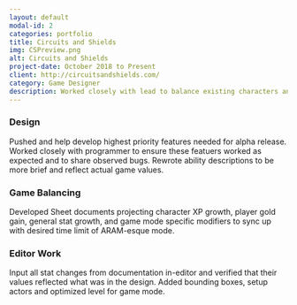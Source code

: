 ```yaml
---
layout: default
modal-id: 2
categories: portfolio
title: Circuits and Shields
img: CSPreview.png
alt: Circuits and Shields
project-date: October 2018 to Present
client: http://circuitsandshields.com/
category: Game Designer
description: Worked closely with lead to balance existing characters and help push feature creation for an initial alpha release.
---
```


### Design
Pushed and help develop highest priority features needed for alpha release. Worked closely with programmer to ensure these featuers worked as expected and to share observed bugs. Rewrote ability descriptions to be more brief and reflect actual game values. 

### Game Balancing
Developed Sheet documents projecting character XP growth, player gold gain, general stat growth, and game mode specific modifiers to sync up with desired time limit of ARAM-esque mode.

### Editor Work
Input all stat changes from documentation in-editor and verified that their values reflected what was in the design. Added bounding boxes, setup actors and optimized level for game mode.
